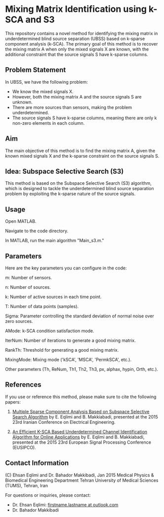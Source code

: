 # Mixing Matrix Identification using k-SCA and S3

This repository contains a novel method for identifying the mixing matrix in underdetermined blind source separation (UBSS) based on k-sparse component analysis (k-SCA). The primary goal of this method is to recover the mixing matrix A when only the mixed signals X are known, with the additional constraint that the source signals S have k-sparse columns.

## Problem Statement

In UBSS, we have the following problem:

- We know the mixed signals X.
- However, both the mixing matrix A and the source signals S are unknown.
- There are more sources than sensors, making the problem underdetermined.
- The source signals S have k-sparse columns, meaning there are only k non-zero elements in each column.

## Aim

The main objective of this method is to find the mixing matrix A, given the known mixed signals X and the k-sparse constraint on the source signals S.

## Idea: Subspace Selective Search (S3)

This method is based on the Subspace Selective Search (S3) algorithm, which is designed to tackle the underdetermined blind source separation problem by exploiting the k-sparse nature of the source signals.

## Usage
Open MATLAB.

Navigate to the code directory.

In MATLAB, run the main algorithm "Main_s3.m."

## Parameters
Here are the key parameters you can configure in the code:

m: Number of sensors.

n: Number of sources.

k: Number of active sources in each time point.

T: Number of data points (samples).

Sigma: Parameter controlling the standard deviation of normal noise over zero sources.

AMode: k-SCA condition satisfaction mode.

IterNum: Number of iterations to generate a good mixing matrix.

RankTh: Threshold for generating a good mixing matrix.

MixingMode: Mixing mode ('kSCA', 'MSCA', 'PermkSCA', etc.).

Other parameters (Th, ReNum, Th1, Th2, Th3, px, alphax, hypin, Orth, etc.).



## References

If you use or reference this method, please make sure to cite the following papers:

1. [Multiple Sparse Component Analysis Based on Subspace Selective Search Algorithm](https://ieeexplore.ieee.org/abstract/document/7146277) by E. Eqlimi and B. Makkiabadi, presented at the 2015 23rd Iranian Conference on Electrical Engineering.

2. [An Efficient K-SCA Based Underdetermined Channel Identification Algorithm for Online Applications](https://ieeexplore.ieee.org/document/7362867) by E. Eqlimi and B. Makkiabadi, presented at the 2015 23rd European Signal Processing Conference (EUSIPCO).

## Contact Information

(C) Ehsan Eqlimi and Dr. Bahador Makkibadi, Jan 2015
Medical Physics & Biomedical Engineering Department
Tehran University of Medical Sciences (TUMS), Tehran, Iran

For questions or inquiries, please contact:
- Dr. Ehsan Eqlimi: [firstname.lastname at outlook.com](mailto:ehsan.eqlimi@outlook.com)
- Dr. Bahador Makkibadi
